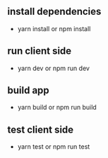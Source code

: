 ## install dependencies

- yarn install or npm install

## run client side

- yarn dev or npm run dev

## build app

- yarn build or npm run build

## test client side

- yarn test or npm run test
